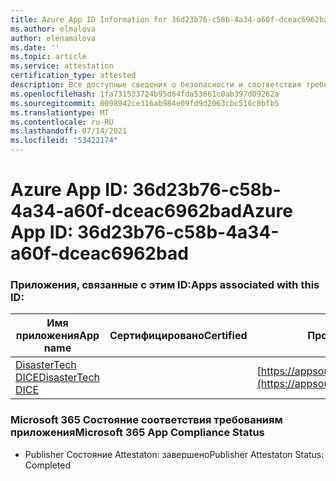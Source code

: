 ```yaml
---
title: Azure App ID Information for 36d23b76-c58b-4a34-a60f-dceac6962bad
ms.author: elmalova
author: elenamalova
ms.date: ''
ms.topic: article
ms.service: attestation
certification_type: attested
description: Все доступные сведения о безопасности и соответствия требованиям для 36d23b76-c58b-4a34-a60f-dceac6962bad.
ms.openlocfilehash: 1fa731533724b95d64fda53661c0ab397d09262a
ms.sourcegitcommit: 0098942ce316ab984e09fd9d2063cbc516c8bfb5
ms.translationtype: MT
ms.contentlocale: ru-RU
ms.lasthandoff: 07/14/2021
ms.locfileid: "53422174"
---
```

# <a name="azure-app-id-36d23b76-c58b-4a34-a60f-dceac6962bad"></a><span data-ttu-id="66cae-103">Azure App ID: 36d23b76-c58b-4a34-a60f-dceac6962bad</span><span class="sxs-lookup"><span data-stu-id="66cae-103">Azure App ID: 36d23b76-c58b-4a34-a60f-dceac6962bad</span></span>


### <a name="apps-associated-with-this-id"></a><span data-ttu-id="66cae-104">Приложения, связанные с этим ID:</span><span class="sxs-lookup"><span data-stu-id="66cae-104">Apps associated with this ID:</span></span>
| <span data-ttu-id="66cae-105">**Имя приложения**</span><span class="sxs-lookup"><span data-stu-id="66cae-105">**App name**</span></span> | <span data-ttu-id="66cae-106">**Сертифицировано**</span><span class="sxs-lookup"><span data-stu-id="66cae-106">**Certified**</span></span> | <span data-ttu-id="66cae-107">**Просмотр в AppSource**</span><span class="sxs-lookup"><span data-stu-id="66cae-107">**View in AppSource**</span></span> |
|-|-|-|
| [<span data-ttu-id="66cae-108">DisasterTech DICE</span><span class="sxs-lookup"><span data-stu-id="66cae-108">DisasterTech DICE</span></span>](https://docs.microsoft.com/en-us/microsoft-365-app-certification/forward/WA200001909) |  | [https://appsource.microsoft.com/product/office/WA200001909](https://appsource.microsoft.com/product/office/WA200001909) |

### <a name="microsoft-365-app-compliance-status"></a><span data-ttu-id="66cae-109">Microsoft 365 Состояние соответствия требованиям приложения</span><span class="sxs-lookup"><span data-stu-id="66cae-109">Microsoft 365 App Compliance Status</span></span>
- <span data-ttu-id="66cae-110">Publisher Состояние Attestaton: завершено</span><span class="sxs-lookup"><span data-stu-id="66cae-110">Publisher Attestaton Status: Completed</span></span>
